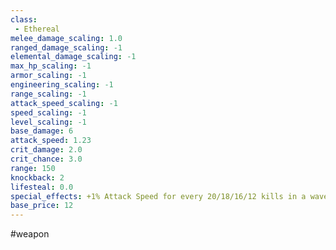 ```yaml
---
class: 
 - Ethereal
melee_damage_scaling: 1.0
ranged_damage_scaling: -1
elemental_damage_scaling: -1
max_hp_scaling: -1
armor_scaling: -1
engineering_scaling: -1
range_scaling: -1
attack_speed_scaling: -1
speed_scaling: -1
level_scaling: -1
base_damage: 6
attack_speed: 1.23
crit_damage: 2.0
crit_chance: 3.0
range: 150
knockback: 2
lifesteal: 0.0
special_effects: +1% Attack Speed for every 20/18/16/12 kills in a wave with this weapon
base_price: 12
---
```

#weapon